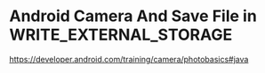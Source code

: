 # Android Camera And Save File in WRITE_EXTERNAL_STORAGE

https://developer.android.com/training/camera/photobasics#java
